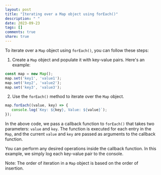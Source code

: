 ```yaml
---
layout: post
title: "Iterating over a Map object using forEach()"
description: " "
date: 2023-09-23
tags: []
comments: true
share: true
---
```


To iterate over a `Map` object using `forEach()`, you can follow these steps:

1. Create a `Map` object and populate it with key-value pairs. Here's an example:

```javascript
const map = new Map();
map.set('key1', 'value1');
map.set('key2', 'value2');
map.set('key3', 'value3');
```

2. Use the `forEach()` method to iterate over the `Map` object.

```javascript
map.forEach((value, key) => {
   console.log(`Key: ${key}, Value: ${value}`);
});
```

In the above code, we pass a callback function to `forEach()` that takes two parameters: `value` and `key`. The function is executed for each entry in the `Map`, and the current `value` and `key` are passed as arguments to the callback function.

You can perform any desired operations inside the callback function. In this example, we simply log each key-value pair to the console.

Note: The order of iteration in a `Map` object is based on the order of insertion.
